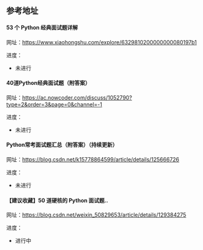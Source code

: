 ## 参考地址

#### 53 个 Python 经典面试题详解

网址：https://www.xiaohongshu.com/explore/6329810200000000080197b1

进度：

- 未进行

#### 40道Python经典面试题（附答案）

网址：https://ac.nowcoder.com/discuss/1052790?type=2&order=3&page=0&channel=-1

进度：

- 未进行

#### Python常考面试题汇总（附答案）（持续更新）

网址：https://blog.csdn.net/k15778864599/article/details/125666726

进度：

- 未进行

#### 【建议收藏】50 道硬核的 Python 面试题..

网址：https://blog.csdn.net/weixin_50829653/article/details/129384275

进度：

- 进行中